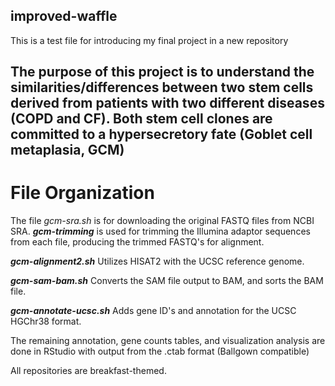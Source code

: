 ## improved-waffle
This is a test file for introducing my final project in a new repository

## The purpose of this project is to understand the similarities/differences between two stem cells derived from patients with two different diseases (COPD and CF). Both stem cell clones are committed to a hypersecretory fate (Goblet cell metaplasia, GCM)

# File Organization

The file *gcm-sra.sh* is for downloading the original FASTQ files from NCBI SRA.
***gcm-trimming*** is used for trimming the Illumina adaptor sequences from each file, producing the trimmed FASTQ's for alignment. 

***gcm-alignment2.sh*** Utilizes HISAT2 with the UCSC reference genome.

***gcm-sam-bam.sh*** Converts the SAM file output to BAM, and sorts the BAM file.

***gcm-annotate-ucsc.sh*** Adds gene ID's and annotation for the UCSC HGChr38 format.

The remaining annotation, gene counts tables, and visualization analysis are done in RStudio with output from the .ctab format (Ballgown compatible)




All repositories are breakfast-themed.
